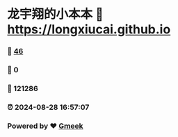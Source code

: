 # 龙宇翔的小本本 :link: https://longxiucai.github.io 
### :page_facing_up: [46](https://longxiucai.github.io/tag.html) 
### :speech_balloon: 0 
### :hibiscus: 121286 
### :alarm_clock: 2024-08-28 16:57:07 
### Powered by :heart: [Gmeek](https://github.com/Meekdai/Gmeek)
